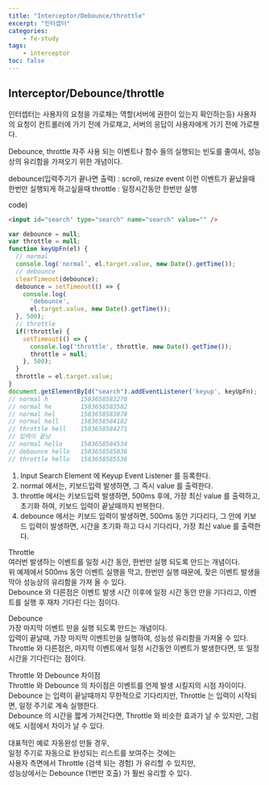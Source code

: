 ```yaml
--- 
title: "Interceptor/Debounce/throttle" 
excerpt: "인터셉터"
categories: 
    - fe-study
tags: 
    - interceptor
toc: false
--- 
```

## Interceptor/Debounce/throttle

인터셉터는 사용자의 요청을 가로채는 역할(서버에 권한이 있는지 확인하는등)
사용자의 요청이 컨트롤러에 가기 전에 가로채고, 서버의 응답이 사용자에게 가기 전에 가로챈다.

Debounce, throttle
자주 사용 되는 이벤트나 함수 들의 실행되는 빈도를 줄여서, 성능 상의 유리함을 가져오기 위한 개념이다.

debounce(입력주기가 끝나면 출력) : scroll, resize event 이런 이벤트가 끝났을때 한번만 실행되게 하고싶을때
throttle : 일정시간동안 한번만 실행

code)
```html
<input id="search" type="search" name="search" value="" />
```
```javascript
var debounce = null;
var throttle = null;
function keyUpFn(el) {
  // normal
  console.log('normal', el.target.value, new Date().getTime());
  // debounce
  clearTimeout(debounce);
  debounce = setTimeout(() => {
    console.log(
      'debounce',
      el.target.value, new Date().getTime());
  }, 500);
  // throttle
  if(!throttle) {
    setTimeout(() => {
      console.log('throttle', throttle, new Date().getTime());
      throttle = null;
    }, 500);
  }
  throttle = el.target.value;
}
document.getElementById("search").addEventListener('keyup', keyUpFn);
// normal h         1583658583270
// normal he        1583658583582
// normal hel       1583658583878
// normal hell      1583658584182
// throttle hell    1583658584271
// 입력이 끝남
// normal hello     1583658584534
// debounce hello   1583658585036
// throttle hello   1583658585536
```

1. Input Search Element 에 Keyup Event Listener 를 등록한다.
2. normal 에서는, 키보드입력 발생하면, 그 즉시 value 를 출력한다.
3. throttle 에서는 키보드입력 발생하면, 500ms 후에, 가장 최신 value 를 출력하고, 초기화 하여, 키보드 입력이 끝날때까지 반복한다.
4. debounce 에서는 키보드 입력이 발생하면, 500ms 동안 기다리다, 그 안에 키보드 입력이 발생하면, 시간을 초기화 하고 다시 기다리다, 가장 최신 value 를 출력한다.

Throttle  
여러번 발생하는 이벤트를 일정 시간 동안, 한번만 실행 되도록 만드는 개념이다.  
위 예제에서 500ms 동안 이벤트 실행을 막고, 한번만 실행 때문에, 잦은 이벤트 발생을 막아 성능상의 유리함을 가져 올 수 있다.  
Debounce 와 다른점은 이벤트 발생 시간 이후에 일정 시간 동안 만을 기다리고, 이벤트를 실행 후 재차 기다린 다는 점이다.

Debounce  
가장 마지막 이벤트 만을 실행 되도록 만드는 개념이다.  
입력이 끝날때, 가장 마지막 이벤트만을 실행하여, 성능성 유리함을 가져올 수 있다.  
Throttle 와 다른점은, 마지막 이벤트에서 일정 시간동안 이벤트가 발생한다면, 또 일정 시간을 기다린다는 점이다.  

Throttle 와 Debounce 차이점  
Throttle 와 Debounce 의 차이점은 이벤트를 언제 발생 시킬지의 시점 차이이다.  
Debounce 는 입력이 끝날때까지 무한적으로 기다리지만, Throttle 는 입력이 시작되면, 일정 주기로 계속 실행한다.  
Debounce 의 시간을 짧게 가져간다면, Throttle 와 비슷한 효과가 날 수 있지만, 그럼에도 시점에서 차이가 날 수 있다.  

대표적인 예로 자동완성 만들 경우,  
일정 주기로 자동으로 완성되는 리스트를 보여주는 것에는  
사용자 측면에서 Throttle (검색 되는 경험) 가 유리할 수 있지만,  
성능상에서는 Debounce (1번만 호출) 가 훨씬 유리할 수 있다.



